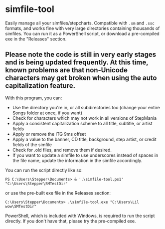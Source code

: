 # simfile-tool
Easily manage all your simfiles/stepcharts. Compatible with `.sm` and `.ssc` formats, and works fine with very large directories containing thousands of simfiles. You can run it as a PowerShell script, or download a pre-compiled exe in the "Releases" section.

## Please note the code is still in very early stages and is being updated frequently. At this time, known problems are that non-Unicode characters may get broken when using the auto capitalization feature.

With this program, you can:
- Use the directory you're in, or all subdirectories too (change your entire Songs folder at once, if you want)
- Check for characters which may not work in all versions of StepMania
- Apply a consistent capitalization scheme to all title, subtitle, or artist fields
- Apply or remove the ITG 9ms offset
- Apply a value to the banner, CD title, background, step artist, or credit fields of the simfile
- Check for .old files, and remove them if desired.
- If you want to update a simfile to use underscores instead of spaces in the file name, update the information in the simfile accordingly.

You can run the script directly like so:

`PS C:\Users\Stepper\Documents> & '.\simfile-tool.ps1' "C:\Users\Stepper\SMTestDir"`

or use the pre-built exe file in the Releases section:

`C:\Users\Stepper\Documents> .\simfile-tool.exe "C:\Users\Lil wow\SMTestDir"`

PowerShell, which is included with Windows, is required to run the script directly. If you don't have that, please try the pre-compiled exe.
